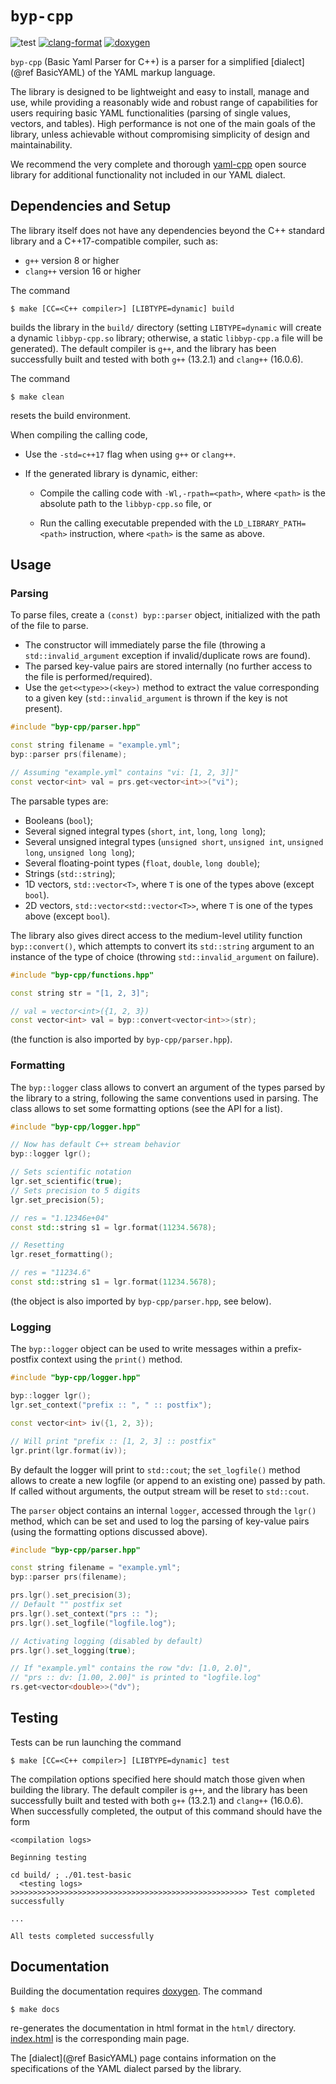 # `byp-cpp`

![test](https://img.shields.io/badge/Tests-Passing-32CD32)
[![clang-format](https://img.shields.io/badge/code%20style-clang--format-blue)](https://clang.llvm.org/docs/ClangFormat.html)
[![doxygen](https://img.shields.io/badge/documentation-doxygen-blue)](https://www.doxygen.nl/)


`byp-cpp` (Basic Yaml Parser for C++) is a parser for a
simplified [dialect](@ref BasicYAML) of the YAML markup
language.

The library is designed to be lightweight and easy to
install, manage and use, while providing a reasonably
wide and robust range of capabilities for users requiring
basic YAML functionalities (parsing of single values,
vectors, and tables). High performance is not one of the
main goals of the library, unless achievable without
compromising simplicity of design and maintainability.

We recommend the very complete and thorough
[yaml-cpp](https://github.com/jbeder/yaml-cpp) open
source library for additional functionality not included
in our YAML dialect.




## Dependencies and Setup

The library itself does not have any dependencies beyond
the C++ standard library and a C++17-compatible compiler,
such as:

- `g++` version 8 or higher
- `clang++` version 16 or higher

The command

```
$ make [CC=<C++ compiler>] [LIBTYPE=dynamic] build
```

builds the library in the `build/` directory (setting
`LIBTYPE=dynamic` will create a dynamic `libbyp-cpp.so`
library; otherwise, a static `libbyp-cpp.a` file will be
generated). The default compiler is `g++`, and the
library has been successfully built and tested with both
`g++` (13.2.1) and `clang++` (16.0.6).

The command

```
$ make clean
```

resets the build environment.

When compiling the calling code,

- Use the `-std=c++17` flag when using `g++` or
  `clang++`.

- If the generated library is dynamic, either:

    + Compile the calling code with `-Wl,-rpath=<path>`,
      where `<path>` is the absolute path to the
      `libbyp-cpp.so` file, or

    + Run the calling executable prepended with the
      `LD_LIBRARY_PATH=<path>` instruction, where
      `<path>` is the same as above.




## Usage

### Parsing

To parse files, create a `(const) byp::parser` object,
initialized with the path of the file to parse.

- The constructor will immediately parse the file
  (throwing a `std::invalid_argument` exception if
  invalid/duplicate rows are found).
- The parsed key-value pairs are stored internally (no
  further access to the file is performed/required).
- Use the `get<<type>>(<key>)` method to extract the
  value corresponding to a given key
  (`std::invalid_argument` is thrown if the key is not
  present).

```cpp
#include "byp-cpp/parser.hpp"

const string filename = "example.yml";
byp::parser prs(filename);

// Assuming "example.yml" contains "vi: [1, 2, 3]]"
const vector<int> val = prs.get<vector<int>>("vi");
```

The parsable types are:

- Booleans (`bool`);
- Several signed integral types (`short`, `int`, `long`,
  `long long`);
- Several unsigned integral types (`unsigned short`,
  `unsigned int`, `unsigned long`, `unsigned long long`);
- Several floating-point types (`float`, `double`, `long
  double`);
- Strings (`std::string`);
- 1D vectors, `std::vector<T>`, where `T` is one of the
  types above (except `bool`).
- 2D vectors, `std::vector<std::vector<T>>`, where `T` is
  one of the types above (except `bool`).

The library also gives direct access to the medium-level
utility function `byp::convert()`, which attempts to
convert its `std::string` argument to an instance of the
type of choice (throwing `std::invalid_argument` on
failure).

```cpp
#include "byp-cpp/functions.hpp"

const string str = "[1, 2, 3]";

// val = vector<int>({1, 2, 3})
const vector<int> val = byp::convert<vector<int>>(str);
```

(the function is also imported by `byp-cpp/parser.hpp`).


### Formatting

The `byp::logger` class allows to convert an argument
of the types parsed by the library to a string, following
the same conventions used in parsing. The class allows to
set some formatting options (see the API for a list).

```cpp
#include "byp-cpp/logger.hpp"

// Now has default C++ stream behavior
byp::logger lgr();

// Sets scientific notation
lgr.set_scientific(true);
// Sets precision to 5 digits
lgr.set_precision(5);

// res = "1.12346e+04"
const std::string s1 = lgr.format(11234.5678);

// Resetting
lgr.reset_formatting();

// res = "11234.6"
const std::string s1 = lgr.format(11234.5678);
```

(the object is also imported by `byp-cpp/parser.hpp`, see
below).


### Logging

The `byp::logger` object can be used to write messages
within a prefix-postfix context using the `print()`
method.

```cpp
#include "byp-cpp/logger.hpp"

byp::logger lgr();
lgr.set_context("prefix :: ", " :: postfix");

const vector<int> iv({1, 2, 3});

// Will print "prefix :: [1, 2, 3] :: postfix"
lgr.print(lgr.format(iv));
```

By default the logger will print to `std::cout`; the
`set_logfile()` method allows to create a new logfile (or
append to an existing one) passed by path. If called
without arguments, the output stream will be reset to
`std::cout`.

The `parser` object contains an internal `logger`,
accessed through the `lgr()` method, which can be set and
used to log the parsing of key-value pairs (using the
formatting options discussed above).

```cpp
#include "byp-cpp/parser.hpp"

const string filename = "example.yml";
byp::parser prs(filename);

prs.lgr().set_precision(3);
// Default "" postfix set
prs.lgr().set_context("prs :: ");
prs.lgr().set_logfile("logfile.log");

// Activating logging (disabled by default)
prs.lgr().set_logging(true);

// If "example.yml" contains the row "dv: [1.0, 2.0]",
// "prs :: dv: [1.00, 2.00]" is printed to "logfile.log"
rs.get<vector<double>>("dv");
```




## Testing

Tests can be run launching the command

```
$ make [CC=<C++ compiler>] [LIBTYPE=dynamic] test
```

The compilation options specified here should match those
given when building the library. The default compiler is
`g++`, and the library has been successfully built and
tested with both `g++` (13.2.1) and `clang++` (16.0.6).
When successfully completed, the output of this command
should have the form

```
<compilation logs>

Beginning testing

cd build/ ; ./01.test-basic
  <testing logs>
>>>>>>>>>>>>>>>>>>>>>>>>>>>>>>>>>>>>>>>>>>>>>>>>>>>>> Test completed successfully

...

All tests completed successfully
```




## Documentation

Building the documentation requires
[doxygen](https://www.doxygen.nl/). The command

```
$ make docs
```

re-generates the documentation in html format in the
`html/` directory. [index.html](html/index.html) is the
corresponding main page.

The [dialect](@ref BasicYAML) page contains information
on the specifications of the YAML dialect parsed by the
library.
